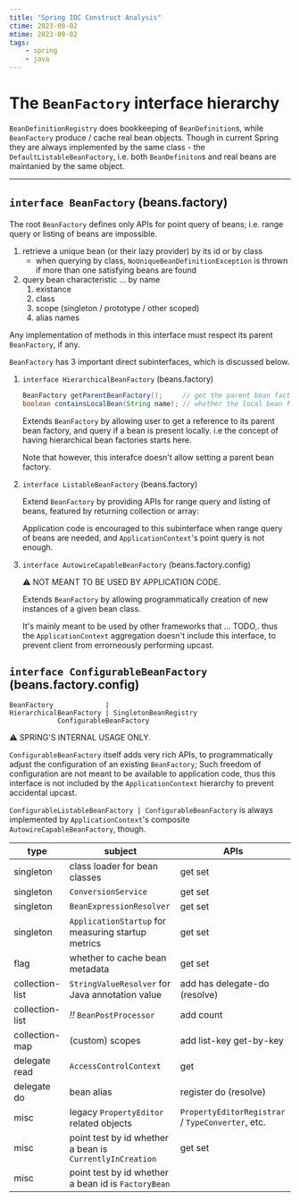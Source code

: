 ```yaml
---
title: "Spring IOC Construct Analysis"
ctime: 2023-09-02
mtime: 2023-09-02
tags:
    - spring
    - java
---
```



The `BeanFactory` interface hierarchy
===========

`BeanDefinitionRegistry` does bookkeeping of `BeanDefinition`s, while `BeanFactory` produce / cache real bean objects.
Though in current Spring they are always implemented by the same class - the `DefaultListableBeanFactory`,
i.e. both `BeanDefiniton`s and real beans are maintanied by the same object.

---

## `interface BeanFactory` (beans.factory)

The root `BeanFactory` defines only APIs for point query of beans; i.e. range query or listing of beans are impossible.

1. retrieve a unique bean (or their lazy provider) by its id or by class 
    - when querying by class, `NoUniqueBeanDefinitionException` is thrown if more than one satisfying beans are found
2. query bean characteristic ... by name
    1. existance
    2. class
    3. scope (singleton / prototype / other scoped)
    4. alias names

Any implementation of methods in this interface must respect its parent `BeanFactory`, if any.

`BeanFactory` has 3 important direct subinterfaces, which is discussed below.

1. `interface HierarchicalBeanFactory` (beans.factory)

    ```java
    BeanFactory getParentBeanFactory();     // get the parent bean factory; `null` if there is none.
    boolean containsLocalBean(String name); // whether the local bean factory contains a bean
    ```

    Extends `BeanFactory` by allowing user to get a reference to its parent bean factory, and query if a bean is present locally.
    i.e the concept of having hierarchical bean factories starts here.

    Note that however, this interafce doesn't allow setting a parent bean factory.

2. `interface ListableBeanFactory` (beans.factory)

    Extend `BeanFactory` by providing APIs for range query and listing of beans, featured by returning collection or array:

    Application code is encouraged to this subinterface when range query of beans are needed, and `ApplicationContext`'s point query is not enough.

3. `interface AutowireCapableBeanFactory` (beans.factory.config)

    ⚠ NOT MEANT TO BE USED BY APPLICATION CODE. 

    Extends `BeanFactory` by allowing programmatically creation of new instances of a given bean class.

    It's mainly meant to be used by other frameworks that ... TODO,.
    thus the `ApplicationContext` aggregation doesn't include this interface, to prevent client from errorneously performing upcast.

## `interface ConfigurableBeanFactory` (beans.factory.config)

```
BeanFactory             |
HierarchicalBeanFactory | SingletonBeanRegistry
            ConfigurableBeanFactory
```

⚠ SPRING'S INTERNAL USAGE ONLY.

`ConfigurableBeanFactory` itself adds very rich APIs, to programmatically adjust the configuration of an existing `BeanFactory`;
Such freedom of configuration are not meant to be available to application code, thus this interface is not included by the `ApplicationContext` hierarchy to prevent accidental upcast.

`ConfigurableListableBeanFactory | ConfigurableBeanFactory` is always implemented by `ApplicationContext`'s composite `AutowireCapableBeanFactory`, though.

| type            | subject                                                  | APIs                                              |
|-----------------|----------------------------------------------------------|---------------------------------------------------|
| singleton       | class loader for bean classes                            | get set                                           |
| singleton       | `ConversionService`                                      | get set                                           |
| singleton       | `BeanExpressionResolver`                                 | get set                                           |
| singleton       | `ApplicationStartup` for measuring startup metrics       | get set                                           |
| flag            | whether to cache bean metadata                           | get set                                           |
| collection-list | `StringValueResolver` for Java annotation value          | add has delegate-do (resolve)                     |
| collection-list | *!!* `BeanPostProcessor`                                 | add count                                         |
| collection-map  | (custom) scopes                                          | add list-key get-by-key                           |
| delegate read   | `AccessControlContext`                                   | get                                               |
| delegate do     | bean alias                                               | register do (resolve)                             |
| misc            | legacy `PropertyEditor` related objects                  | `PropertyEditorRegistrar` / `TypeConverter`, etc. |
| misc            | point test by id whether a bean is `CurrentlyInCreation` | get set                                           |
| misc            | point test by id whether a bean id is `FactoryBean`      |                                                   |

<!-- 
TODO

copyConfigurationFrom

getMergedBeanDefinition
isFactoryBean

registerDependentBean
getDependentBeans
getDependenciesForBean

destroyBean
destroyScopedBean
